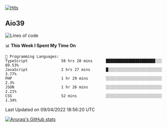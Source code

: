 [![Hits](https://hits.seeyoufarm.com/api/count/incr/badge.svg?url=https%3A%2F%2Fgithub.com%2Faio39&count_bg=%2339C5BB&title_bg=%23555555&icon=&icon_color=%23E7E7E7&title=hits&edge_flat=false)](https://hits.seeyoufarm.com)

## Aio39

<!--START_SECTION:waka-->
![Lines of code](https://img.shields.io/badge/From%20Hello%20World%20I%27ve%20Written-1%20Million%20lines%20of%20code-blue)

📊 **This Week I Spent My Time On** 

```text
💬 Programming Languages: 
TypeScript               58 hrs 20 mins      ██████████████████████░░░   89.53% 
JavaScript               2 hrs 27 mins       █░░░░░░░░░░░░░░░░░░░░░░░░   3.77% 
PHP                      1 hr 29 mins        ░░░░░░░░░░░░░░░░░░░░░░░░░   2.3% 
JSON                     1 hr 26 mins        ░░░░░░░░░░░░░░░░░░░░░░░░░   2.21% 
CSS                      52 mins             ░░░░░░░░░░░░░░░░░░░░░░░░░   1.34%

```


 Last Updated on 09/04/2022 18:56:20 UTC
<!--END_SECTION:waka-->
[![Anurag's GitHub stats](https://github-readme-stats.vercel.app/api?username=aio39)](https://github.com/anuraghazra/github-readme-stats)

<!--
**aio39/aio39** is a ✨ _special_ ✨ repository because its `README.md` (this file) appears on your GitHub profile.

Here are some ideas to get you started:

- 🔭 I’m currently working on ...
- 🌱 I’m currently learning ...
- 👯 I’m looking to collaborate on ...
- 🤔 I’m looking for help with ...
- 💬 Ask me about ...
- 📫 How to reach me: ...
- 😄 Pronouns: ...
- ⚡ Fun fact: ...
-->

